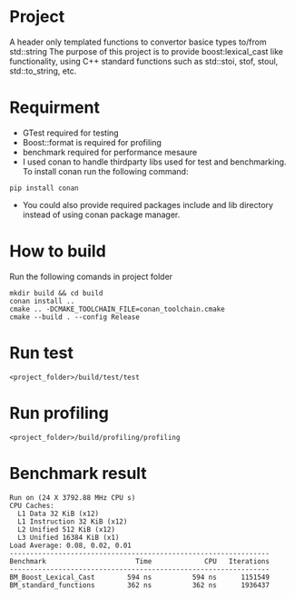 # Project
A header only templated functions to convertor basice types to/from std::string
The purpose of this project is to provide boost:lexical_cast like functionality, using C++ standard functions such as std::stoi, stof, stoul, std::to_string, etc.

# Requirment
* GTest required for testing
* Boost::format is required for profiling
* benchmark required for performance mesaure
* I used conan to handle thirdparty libs used for test and benchmarking. To install conan run the following command:
```
pip install conan
```
* You could also provide required packages include and lib directory instead of using conan package manager.

# How to build
Run the following comands in project folder
```
mkdir build && cd build
conan install ..
cmake .. -DCMAKE_TOOLCHAIN_FILE=conan_toolchain.cmake
cmake --build . --config Release 
```

# Run test
```
<project_folder>/build/test/test
```

# Run profiling
```
<project_folder>/build/profiling/profiling
```

# Benchmark result
```
Run on (24 X 3792.88 MHz CPU s)
CPU Caches:
  L1 Data 32 KiB (x12)
  L1 Instruction 32 KiB (x12)
  L2 Unified 512 KiB (x12)
  L3 Unified 16384 KiB (x1)
Load Average: 0.08, 0.02, 0.01
----------------------------------------------------------------
Benchmark                      Time             CPU   Iterations
----------------------------------------------------------------
BM_Boost_Lexical_Cast        594 ns          594 ns      1151549
BM_standard_functions        362 ns          362 ns      1936437
```

